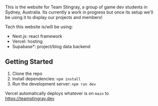 This is the website for Team Stingray, a group of game dev students in Sydney, Australia. Its currently a work in progress but once its setup we'll be using it to display our projects and members!

Tech this website is/will be using:
- Next.js: react framework
- Vercel: hosting
- Supabase*: project/blog data backend

## Getting Started
1. Clone the repo
2. Install dependencies: `npm install` 
3. Run the development server: `npm run dev`

Vercel automatically deploys whatever is on `main` to https://teamstingray.dev